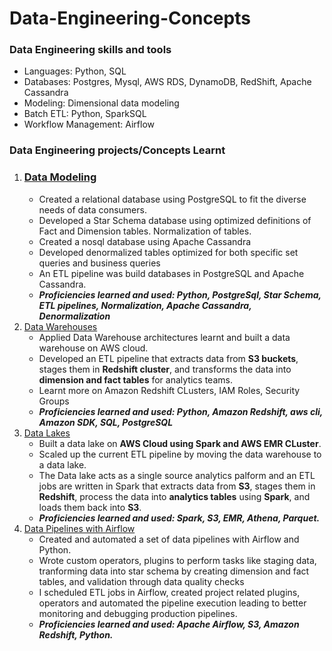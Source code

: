 # Data-Engineering-Concepts

### Data Engineering skills and tools
* Languages: Python, SQL
*  Databases: Postgres, Mysql, AWS RDS, DynamoDB, RedShift, Apache Cassandra
* Modeling: Dimensional data modeling
* Batch ETL: Python, SparkSQL
* Workflow Management: Airflow

### Data Engineering projects/Concepts Learnt
1. ### [Data Modeling](https://github.com/srujanreddyj/data-engineering-concepts/tree/master/Postgres-cassandra)
   * Created a relational database using PostgreSQL to fit the diverse needs of data consumers.
   * Developed a Star Schema database using optimized definitions of Fact and Dimension tables. Normalization of tables.
   * Created a nosql database using Apache Cassandra 
   * Developed denormalized tables optimized for both specific set queries and business queries
   * An ETL pipeline was build databases in PostgreSQL and Apache Cassandra.
   * ***Proficiencies learned and used: Python, PostgreSql, Star Schema, ETL pipelines, Normalization, Apache Cassandra, Denormalization***
2. [Data Warehouses](https://github.com/srujanreddyj/data-engineering-concepts/tree/master/datawarehouse)
   * Applied Data Warehouse architectures learnt and built a data warehouse on AWS cloud. 
   * Developed an ETL pipeline that extracts data from **S3 buckets**, stages them in **Redshift cluster**, and transforms the data into **dimension and fact tables** for analytics teams.
   * Learnt more on Amazon Redshift CLusters, IAM Roles, Security Groups
   * ***Proficiencies learned and used: Python, Amazon Redshift, aws cli, Amazon SDK, SQL, PostgreSQL***
3. [Data Lakes](https://github.com/srujanreddyj/data-engineering-concepts/tree/master/Datalake)
   * Built a data lake on **AWS Cloud using Spark and AWS EMR CLuster**. 
   * Scaled up the current ETL pipeline by moving the data warehouse to a data lake.
   * The Data lake acts as a single source analytics palform and an ETL jobs are written in Spark that extracts data from **S3**, stages them in **Redshift**, process the data into **analytics tables** using **Spark**, and loads them back into **S3**.
   * ***Proficiencies learned and used: Spark, S3, EMR, Athena, Parquet.***
4. [Data Pipelines with Airflow](https://github.com/srujanreddyj/data-engineering-concepts/tree/master/airflow)
   * Created and automated a set of data pipelines with Airflow and Python.
   * Wrote custom operators, plugins to perform tasks like staging data, tranforming data into star schema by creating dimension and fact tables, and validation through data quality checks
   * I scheduled ETL jobs in Airflow, created project related plugins, operators and automated the pipeline execution leading to better monitoring and debugging production pipelines. 
   * ***Proficiencies learned and used: Apache Airflow, S3, Amazon Redshift, Python.***

